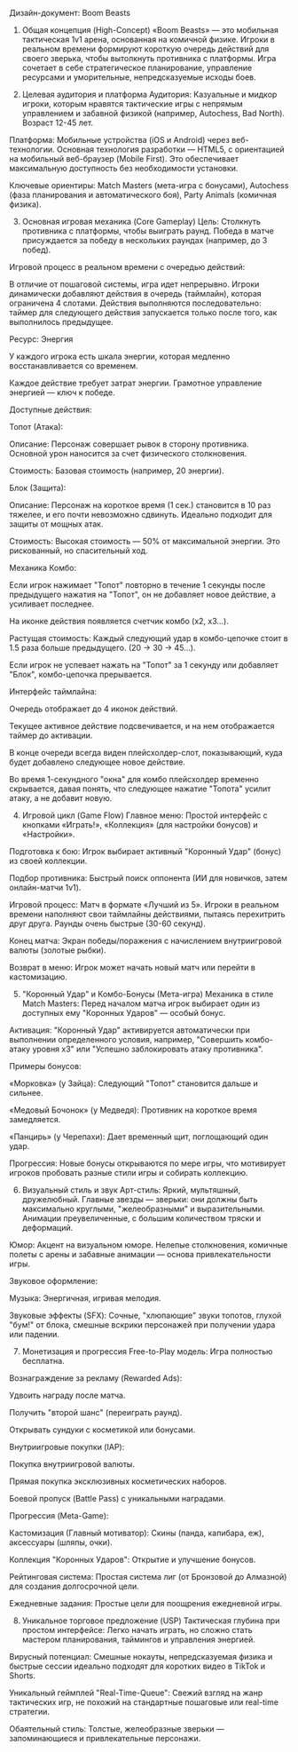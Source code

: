 Дизайн-документ: Boom Beasts
1. Общая концепция (High-Concept)
«Boom Beasts» — это мобильная тактическая 1v1 арена, основанная на комичной физике. Игроки в реальном времени формируют короткую очередь действий для своего зверька, чтобы вытолкнуть противника с платформы. Игра сочетает в себе стратегическое планирование, управление ресурсами и уморительные, непредсказуемые исходы боев.

2. Целевая аудитория и платформа
Аудитория: Казуальные и мидкор игроки, которым нравятся тактические игры с непрямым управлением и забавной физикой (например, Autochess, Bad North). Возраст 12-45 лет.

Платформа: Мобильные устройства (iOS и Android) через веб-технологии. Основная технология разработки — HTML5, с ориентацией на мобильный веб-браузер (Mobile First). Это обеспечивает максимальную доступность без необходимости установки.

Ключевые ориентиры: Match Masters (мета-игра с бонусами), Autochess (фаза планирования и автоматического боя), Party Animals (комичная физика).

3. Основная игровая механика (Core Gameplay)
Цель: Столкнуть противника с платформы, чтобы выиграть раунд. Победа в матче присуждается за победу в нескольких раундах (например, до 3 побед).

Игровой процесс в реальном времени с очередью действий:

В отличие от пошаговой системы, игра идет непрерывно. Игроки динамически добавляют действия в очередь (таймлайн), которая ограничена 4 слотами. Действия выполняются последовательно: таймер для следующего действия запускается только после того, как выполнилось предыдущее.

Ресурс: Энергия

У каждого игрока есть шкала энергии, которая медленно восстанавливается со временем.

Каждое действие требует затрат энергии. Грамотное управление энергией — ключ к победе.

Доступные действия:

Топот (Атака):

Описание: Персонаж совершает рывок в сторону противника. Основной урон наносится за счет физического столкновения.

Стоимость: Базовая стоимость (например, 20 энергии).

Блок (Защита):

Описание: Персонаж на короткое время (1 сек.) становится в 10 раз тяжелее, и его почти невозможно сдвинуть. Идеально подходит для защиты от мощных атак.

Стоимость: Высокая стоимость — 50% от максимальной энергии. Это рискованный, но спасительный ход.

Механика Комбо:

Если игрок нажимает "Топот" повторно в течение 1 секунды после предыдущего нажатия на "Топот", он не добавляет новое действие, а усиливает последнее.

На иконке действия появляется счетчик комбо (x2, x3...).

Растущая стоимость: Каждый следующий удар в комбо-цепочке стоит в 1.5 раза больше предыдущего. (20 -> 30 -> 45...).

Если игрок не успевает нажать на "Топот" за 1 секунду или добавляет "Блок", комбо-цепочка прерывается.

Интерфейс таймлайна:

Очередь отображает до 4 иконок действий.

Текущее активное действие подсвечивается, и на нем отображается таймер до активации.

В конце очереди всегда виден плейсхолдер-слот, показывающий, куда будет добавлено следующее новое действие.

Во время 1-секундного "окна" для комбо плейсхолдер временно скрывается, давая понять, что следующее нажатие "Топота" усилит атаку, а не добавит новую.

4. Игровой цикл (Game Flow)
Главное меню: Простой интерфейс с кнопками «Играть!», «Коллекция» (для настройки бонусов) и «Настройки».

Подготовка к бою: Игрок выбирает активный "Коронный Удар" (бонус) из своей коллекции.

Подбор противника: Быстрый поиск оппонента (ИИ для новичков, затем онлайн-матчи 1v1).

Игровой процесс: Матч в формате «Лучший из 5». Игроки в реальном времени наполняют свои таймлайны действиями, пытаясь перехитрить друг друга. Раунды очень быстрые (30-60 секунд).

Конец матча: Экран победы/поражения с начислением внутриигровой валюты (золотые рыбки).

Возврат в меню: Игрок может начать новый матч или перейти в кастомизацию.

5. "Коронный Удар" и Комбо-Бонусы (Мета-игра)
Механика в стиле Match Masters: Перед началом матча игрок выбирает один из доступных ему "Коронных Ударов" — особый бонус.

Активация: "Коронный Удар" активируется автоматически при выполнении определенного условия, например, "Совершить комбо-атаку уровня x3" или "Успешно заблокировать атаку противника".

Примеры бонусов:

«Морковка» (у Зайца): Следующий "Топот" становится дальше и сильнее.

«Медовый Бочонок» (у Медведя): Противник на короткое время замедляется.

«Панцирь» (у Черепахи): Дает временный щит, поглощающий один удар.

Прогрессия: Новые бонусы открываются по мере игры, что мотивирует игроков пробовать разные стили игры и собирать коллекцию.

6. Визуальный стиль и звук
Арт-стиль: Яркий, мультяшный, дружелюбный. Главные звезды — зверьки: они должны быть максимально круглыми, "желеобразными" и выразительными. Анимации преувеличенные, с большим количеством тряски и деформаций.

Юмор: Акцент на визуальном юморе. Нелепые столкновения, комичные полеты с арены и забавные анимации — основа привлекательности игры.

Звуковое оформление:

Музыка: Энергичная, игривая мелодия.

Звуковые эффекты (SFX): Сочные, "хлюпающие" звуки топотов, глухой "бум!" от блока, смешные вскрики персонажей при получении удара или падении.

7. Монетизация и прогрессия
Free-to-Play модель: Игра полностью бесплатна.

Вознаграждение за рекламу (Rewarded Ads):

Удвоить награду после матча.

Получить "второй шанс" (переиграть раунд).

Открывать сундуки с косметикой или бонусами.

Внутриигровые покупки (IAP):

Покупка внутриигровой валюты.

Прямая покупка эксклюзивных косметических наборов.

Боевой пропуск (Battle Pass) с уникальными наградами.

Прогрессия (Meta-Game):

Кастомизация (Главный мотиватор): Скины (панда, капибара, еж), аксессуары (шляпы, очки).

Коллекция "Коронных Ударов": Открытие и улучшение бонусов.

Рейтинговая система: Простая система лиг (от Бронзовой до Алмазной) для создания долгосрочной цели.

Ежедневные задания: Простые цели для поощрения ежедневной игры.

8. Уникальное торговое предложение (USP)
Тактическая глубина при простом интерфейсе: Легко начать играть, но сложно стать мастером планирования, таймингов и управления энергией.

Вирусный потенциал: Смешные нокауты, непредсказуемая физика и быстрые сессии идеально подходят для коротких видео в TikTok и Shorts.

Уникальный геймплей "Real-Time-Queue": Свежий взгляд на жанр тактических игр, не похожий на стандартные пошаговые или real-time стратегии.

Обаятельный стиль: Толстые, желеобразные зверьки — запоминающиеся и привлекательные персонажи.
